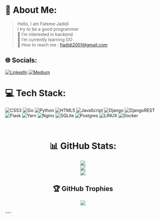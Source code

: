 # 💫 About Me:
> Hello, I am Fateme Jadidi <br>
I try to be a good programmer<br>
🔭  I’m interested in backend<br>
🌱 I’m currently learning GO<br>
💬 How to reach me : fjadidi2001@gmail.com<br>


## 🌐 Socials:
[![LinkedIn](https://img.shields.io/badge/LinkedIn-%230077B5.svg?logo=linkedin&logoColor=white)](https://linkedin.com/in/fateme-jadidi2001)
[![Medium](https://img.shields.io/badge/Medium-12100E?logo=medium&logoColor=white)](https://medium.com/@@fjadidi2001) 

# 💻 Tech Stack:
![CSS3](https://img.shields.io/badge/css3-%231572B6.svg?style=for-the-badge&logo=css3&logoColor=white)
![Go](https://img.shields.io/badge/go-%2300ADD8.svg?style=for-the-badge&logo=go&logoColor=white)
![Python](https://img.shields.io/badge/python-3670A0?style=for-the-badge&logo=python&logoColor=ffdd54)
![HTML5](https://img.shields.io/badge/html5-%23E34F26.svg?style=for-the-badge&logo=html5&logoColor=white)
![JavaScript](https://img.shields.io/badge/javascript-%23323330.svg?style=for-the-badge&logo=javascript&logoColor=%23F7DF1E)
![Django](https://img.shields.io/badge/django-%23092E20.svg?style=for-the-badge&logo=django&logoColor=white)
![DjangoREST](https://img.shields.io/badge/DJANGO-REST-ff1709?style=for-the-badge&logo=django&logoColor=white&color=ff1709&labelColor=gray) 
![Flask](https://img.shields.io/badge/flask-%23000.svg?style=for-the-badge&logo=flask&logoColor=white)
![Yarn](https://img.shields.io/badge/yarn-%232C8EBB.svg?style=for-the-badge&logo=yarn&logoColor=white)
![Nginx](https://img.shields.io/badge/nginx-%23009639.svg?style=for-the-badge&logo=nginx&logoColor=white)
![SQLite](https://img.shields.io/badge/sqlite-%2307405e.svg?style=for-the-badge&logo=sqlite&logoColor=white)
![Postgres](https://img.shields.io/badge/postgres-%23316192.svg?style=for-the-badge&logo=postgresql&logoColor=white)
![LINUX](https://img.shields.io/badge/Linux-FCC624?style=for-the-badge&logo=linux&logoColor=black)
![Docker](https://img.shields.io/badge/docker-%230db7ed.svg?style=for-the-badge&logo=docker&logoColor=white)
<br>
<div align="center">
<br>
  
# 📊 GitHub Stats:
![](https://github-readme-stats.vercel.app/api?username=fjadidi2001&theme=dark&hide_border=true&include_all_commits=true&count_private=true)<br/>
![](https://github-readme-streak-stats.herokuapp.com/?user=fjadidi2001&theme=dark&hide_border=true)<br/>
![](https://github-readme-stats.vercel.app/api/top-langs/?username=fjadidi2001&theme=dark&hide_border=true&include_all_commits=true&count_private=true&layout=compact)
<br>

## 🏆 GitHub Trophies
![](https://github-profile-trophy.vercel.app/?username=fjadidi2001&theme=dark_dimmed&no-frame=true&no-bg=false&margin-w=4)
  
</div>
---

